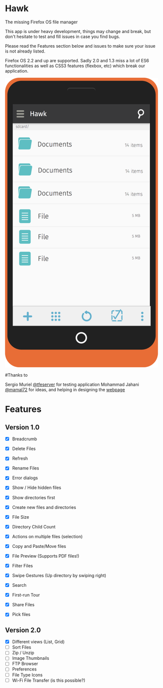 # Hawk
The missing Firefox OS file manager

This app is under heavy development, things may change and break, but don't hesitate to test and fill issues in case you find bugs.

Please read the Features section below and issues to make sure your issue is not already listed.

Firefox OS 2.2 and up are supported. Sadly 2.0 and 1.3 miss a lot of ES6 functionalities as well as CSS3 features (flexbox, etc) which break our application.

![Mobile Portrait Mockup](https://github.com/mdibaiee/Hawk/raw/master/Mobile%20Portrait.png)

#Thanks to

Sergio Muriel [@tfeserver](https://twitter.com/tfeserver) for testing application
Mohammad Jahani [@mamal72](https://twitter.com/mamal72) for ideas, and helping in designing the [webpage](http://dibaiee.ir/Hawk)

# Features

Version 1.0
-----------
- [x] Breadcrumb
- [x] Delete Files
- [x] Refresh
- [x] Rename Files
- [x] Error dialogs
- [x] Show / Hide hidden files
- [x] Show directories first
- [x] Create new files and directories
- [x] File Size
- [x] Directory Child Count
- [x] Actions on multiple files (selection)
- [x] Copy and Paste/Move files
- [x] File Preview (Supports PDF files!)
- [x] Filter Files
- [x] Swipe Gestures (Up directory by swiping right)
- [x] Search
- [x] First-run Tour
- [x] Share Files
- [x] Pick files


Version 2.0
------------
- [x] Different views (List, Grid)
- [ ] Sort Files
- [ ] Zip / Unzip
- [ ] Image Thumbnails
- [ ] FTP Browser
- [ ] Preferences
- [ ] File Type Icons
- [ ] Wi-Fi File Transfer (is this possible?)
